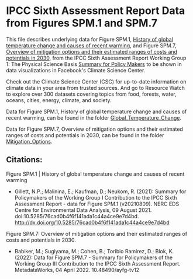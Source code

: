 # IPCC Sixth Assessment Report Data from Figures SPM.1 and SPM.7
This file describes underlying data for Figure SPM.1, [History of global temperature change and causes of recent warming](https://www.ipcc.ch/report/ar6/wg1/figures/summary-for-policymakers/figure-spm-1/), and Figure SPM.7, [Overview of mitigation options and their estimated ranges of costs and potentials in 2030](https://www.ipcc.ch/report/ar6/wg3/figures/summary-for-policymakers/figure-spm-7/), from the IPCC Sixth Assessment Report Working Group 1: The Physical Science Basis [Summary for Policy Makers](https://www.ipcc.ch/report/ar6/wg1/figures/summary-for-policymakers) to be shown in data visualizations in Facebook's Climate Science Center. 

Check out the Climate Science Center (CSC) for up-to-date information on climate data in your area from trusted sources. And go to Resource Watch to explore over 300 datasets covering topics from food, forests, water, oceans, cities, energy, climate, and society.

Data for Figure SPM.1, History of global temperature change and causes of recent warming, can be found in the folder [Global_Temperature_Change](https://github.com/resource-watch/blog-analysis/tree/master/req_023_facebook_ipcc_data/Global_Temperature_Change).

Data for Figure SPM.7, Overview of mitigation options and their estimated ranges of costs and potentials in 2030, can be found in the folder [Mitigation_Options](https://github.com/resource-watch/blog-analysis/tree/master/req_023_facebook_ipcc_data/Mitigation_Options).

## Citations:
Figure SPM.1 | History of global temperature change and causes of recent warming
- Gillett, N.P.; Malinina, E.; Kaufman, D.; Neukom, R. (2021): Summary for Policymakers of the Working Group I Contribution to the IPCC Sixth Assessment Report - data for Figure SPM.1 (v20210809). NERC EDS Centre for Environmental Data Analysis, 09 August 2021. doi:10.5285/76cad0b4f6f141ada1c44a4ce9e7d4bd. http://dx.doi.org/10.5285/76cad0b4f6f141ada1c44a4ce9e7d4bd


Figure SPM.7: Overview of mitigation options and their estimated ranges of costs and potentials in 2030.
- Babiker, M.; Sugiyama, M.; Cohen, B.; Toribio Ramirez, D.; Blok, K. (2022): Data for Figure SPM.7 - Summary for Policymakers of the Working Group III Contribution to the IPCC Sixth Assessment Report. MetadataWorks, 04 April 2022. 10.48490/ayfg-tv12
